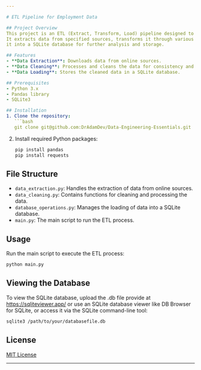 ```yaml
---

# ETL Pipeline for Employment Data

## Project Overview
This project is an ETL (Extract, Transform, Load) pipeline designed to process and store employment data.
It extracts data from specified sources, transforms it through various cleaning and processing steps, and loads
it into a SQLite database for further analysis and storage.

## Features
- **Data Extraction**: Downloads data from online sources.
- **Data Cleaning**: Processes and cleans the data for consistency and usability.
- **Data Loading**: Stores the cleaned data in a SQLite database.

## Prerequisites
- Python 3.x
- Pandas library
- SQLite3

## Installation
1. Clone the repository:
   ```bash
   git clone git@github.com:DrAdamDev/Data-Engineering-Essentials.git
   ```
2. Install required Python packages:
   ```bash
   pip install pandas
   pip install requests
   ```

## File Structure
- `data_extraction.py`: Handles the extraction of data from online sources.
- `data_cleaning.py`: Contains functions for cleaning and processing the data.
- `database_operations.py`: Manages the loading of data into a SQLite database.
- `main.py`: The main script to run the ETL process.

## Usage
Run the main script to execute the ETL process:
```bash
python main.py
```

## Viewing the Database
To view the SQLite database, upload the .db file provide at https://sqliteviewer.app/ or use an SQLite database viewer like DB Browser for SQLite,
or access it via the SQLite command-line tool:
```bash
sqlite3 /path/to/your/databasefile.db
```

## License
[MIT License](LICENSE)

---
```

